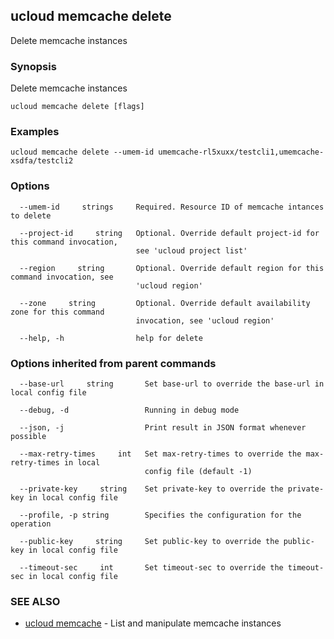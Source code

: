 

## ucloud memcache delete

Delete memcache instances

### Synopsis

Delete memcache instances

```
ucloud memcache delete [flags]
```

### Examples

```
ucloud memcache delete --umem-id umemcache-rl5xuxx/testcli1,umemcache-xsdfa/testcli2
```

### Options

```
  --umem-id     strings     Required. Resource ID of memcache intances to delete 

  --project-id     string   Optional. Override default project-id for this command invocation,
                            see 'ucloud project list' 

  --region     string       Optional. Override default region for this command invocation, see
                            'ucloud region' 

  --zone     string         Optional. Override default availability zone for this command
                            invocation, see 'ucloud region' 

  --help, -h                help for delete 

```

### Options inherited from parent commands

```
  --base-url     string       Set base-url to override the base-url in local config file 

  --debug, -d                 Running in debug mode 

  --json, -j                  Print result in JSON format whenever possible 

  --max-retry-times     int   Set max-retry-times to override the max-retry-times in local
                              config file (default -1) 

  --private-key     string    Set private-key to override the private-key in local config file 

  --profile, -p string        Specifies the configuration for the operation 

  --public-key     string     Set public-key to override the public-key in local config file 

  --timeout-sec     int       Set timeout-sec to override the timeout-sec in local config file 

```

### SEE ALSO

* [ucloud memcache](developer/cli/cmd/ucloud/memcache)	 - List and manipulate memcache instances

